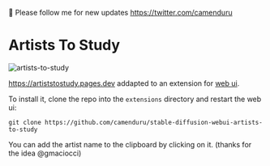 🐣 Please follow me for new updates https://twitter.com/camenduru

# Artists To Study

![artists-to-study](https://user-images.githubusercontent.com/54370274/197829512-e7d30d44-2697-4ecd-b9a7-3665217918c7.jpg)

https://artiststostudy.pages.dev addapted to an extension for [web ui](https://github.com/AUTOMATIC1111/stable-diffusion-webui).

To install it, clone the repo into the `extensions` directory and restart the web ui:

`git clone https://github.com/camenduru/stable-diffusion-webui-artists-to-study`

You can add the artist name to the clipboard by clicking on it. (thanks for the idea @gmaciocci)
